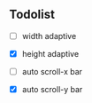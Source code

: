 
## Todolist

- [ ] width adaptive
- [x] height adaptive
- [ ] auto scroll-x bar
- [x] auto scroll-y bar

